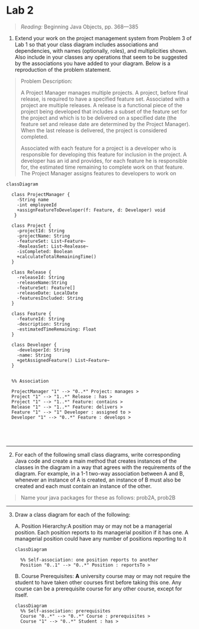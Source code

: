 # Lab 2

>  *Reading:* Beginning Java Objects, pp. 368—385 

1. Extend your work on the project management system from Problem 3 of Lab 1 so that your class diagram includes associations and dependencies, with names (optionally, roles), and multiplicities shown. Also include in your classes any operations that seem to be suggested by the associations you have added to your diagram. Below is a reproduction of the problem statement. 



> Problem Description:
>
> A Project Manager manages multiple projects. A project, before final release, is required to have a specified feature set. Associated with a project are multiple releases. A release is a functional piece of the project being developed that includes a subset of the feature set for the project and which is to be delivered on a specified date (the feature set and release date are determined by the Project Manager). When the last release is delivered, the project is considered completed.
>
> Associated with each feature for a project is a developer who is responsible for developing this feature for inclusion in the project. A developer has an id and provides, for each feature he is responsible for, the estimated time remaining to complete work on that feature. The Project Manager assigns features to developers to work on

```mermaid
classDiagram

  class ProjectManager {
    -String name
    -int employeeId
    +assignFeatureToDeveloper(f: Feature, d: Developer) void
   }

  class Project {
    -projectId: String
    -projectName: String 
    -featureSet: List~Feature~
    -RealeasSet: List~Realease~
    -isCompleted: Boolean 
    +calculateTotalRemainingTime()
  }

  class Release {
    -releaseId: String
    -releaseName:String
    -featureSet: Feature[]
    -releaseDate: LocalDate
    -featuresIncluded: String
  }

  class Feature {
    -featureId: String 
    -description: String 
    -estimatedTimeRemaining: Float 
  }

  class Developer {
    -developerId: String
    -name: String
    +getAssignedFeature() List~Feature~
  }
  
  
  %% Association
  
  ProjectManager "1" --> "0..*" Project: manages >
  Project "1" --> "1..*" Release : has >
  Project "1" --> "1..*" Feature: contains >
  Release "1" --> "1..*" Feature: delivers >
  Feature "1" --> "1" Developer : assigned to >
  Developer "1" --> "0..*" Feature : develops >
  
  
	


```

________

2. For each of the following small class diagrams, write corresponding Java code and create a main method that creates instances of the classes in the diagram in a way that agrees with the requirements of the diagram. For example, in a 1-1 two-way association between A and B, whenever an instance of A is created, an instance of B must also be created and each must contain an instance of the other.

>Name your java packages for these as follows: prob2A, prob2B



-----

3. Draw a class diagram for each of the following:

   A.   Position Hierarchy:A position may or may not be a managerial position. Each position reports to its managerial position if it has one. A managerial position could have any number of positions reporting to it

   ```mermaid
   classDiagram
   
     %% Self-association: one position reports to another
     Position "0..1" --> "0..*" Position : reportsTo >
   
   ```

   

   B.   Course Prerequisites: **A** university course may or may not require the student to have taken other courses first before taking this one. Any course can be a prerequisite course for any other course, except for itself.

   ```mermaid
   classDiagram
     %% Self-association: prerequisites
     Course "0..*" --> "0..*" Course : prerequisites >
     Course "1" --> "0..*" Student : has >
   
   ```

   
